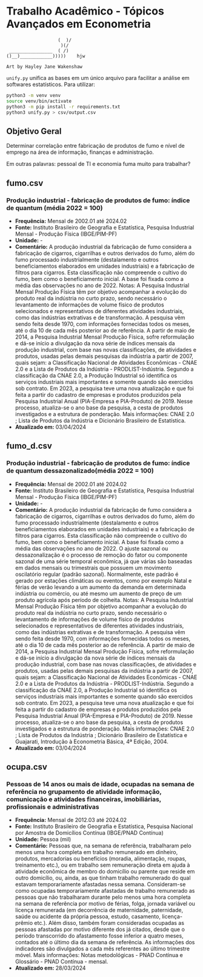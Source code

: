 <!-- by Lucas Alvarenga, with data from http://www.ipeadata.gov.br/ -->

# Trabalho Acadêmico - Tópicos Avançados em Econometria

```plaintext
                   (  )/
                    )(/
 ________________  ( /)
()__)____________)))))    hjw

Art by Hayley Jane Wakenshaw
```

`unify.py` unifica as bases em um único arquivo para facilitar a análise em softwares estatísticos. Para utilizar:

```sh
python3 -m venv venv
source venv/bin/activate
python3 -m pip install -r requirements.txt
python3 unify.py > csv/output.csv
```

## Objetivo Geral

Determinar correlação entre fabricação de produtos de fumo e nível de emprego na área de informação, finanças e administração.

Em outras palavras: pessoal de TI e economia fuma muito para trabalhar?

## fumo.csv

### Produção industrial - fabricação de produtos de fumo: índice de quantum (média 2022 = 100)

- **Frequência:** Mensal de 2002.01 até 2024.02
- **Fonte:** Instituto Brasileiro de Geografia e Estatística, Pesquisa Industrial Mensal - Produção Física (IBGE/PIM-PF)
- **Unidade:** -
- **Comentário:** A produção industrial da fabricação de fumo considera a fabricação de cigarros, cigarrilhas e outros derivados do fumo, além do fumo processado industrialmente (destalamento e outros beneficiamentos elaborados em unidades industriais) e a fabricação de filtros para cigarros. Esta classificação não compreende o cultivo do fumo, bem como o beneficiamento inicial. A base foi fixada como a média das observações no ano de 2022. Notas: A Pesquisa Industrial Mensal Produção Física têm por objetivo acompanhar a evolução do produto real da indústria no curto prazo, sendo necessário o levantamento de informações de volume físico de produtos selecionados e representativos de diferentes atividades industriais, como das indústrias extrativas e de transformação. A pesquisa vêm sendo feita desde 1970, com informações fornecidas todos os meses, até o dia 10 de cada mês posterior ao de referência. A partir de maio de 2014, a Pesquisa Industrial Mensal Produção Física, sofre reformulação e dá-se início a divulgação da nova série de índices mensais da produção industrial, com base nas novas classificações, de atividades e produtos, usadas pelas demais pesquisas da indústria a partir de 2007, quais sejam: a Classificação Nacional de Atividades Econômicas - CNAE 2.0 e a Lista de Produtos da Indústria - PRODLIST-Indústria. Segundo a classificação da CNAE 2.0, a Produção Industrial só identifica os serviços industriais mais importantes e somente quando são exercidos sob contrato. Em 2023, a pesquisa teve uma nova atualização e que foi feita a partir do cadastro de empresas e produtos produzidos pela Pesquisa Industrial Anual (PIA-Empresa e PIA-Produto) de 2019. Nesse processo, atualiza-se o ano base da pesquisa, a cesta de produtos investigados e a estrutura de ponderação. Mais informações: CNAE 2.0 ; Lista de Produtos da Indústria e Dicionário Brasileiro de Estatística.
- **Atualizado em:** 03/04/2024

## fumo_d.csv

### Produção industrial - fabricação de produtos de fumo: índice de quantum dessazonalizado(média 2022 = 100)

- **Frequência:** Mensal de 2002.01 até 2024.02
- **Fonte:** Instituto Brasileiro de Geografia e Estatística, Pesquisa Industrial Mensal - Produção Física (IBGE/PIM-PF)
- **Unidade:** -
- **Comentário:** A produção industrial da fabricação de fumo considera a fabricação de cigarros, cigarrilhas e outros derivados do fumo, além do fumo processado industrialmente (destalamento e outros beneficiamentos elaborados em unidades industriais) e a fabricação de filtros para cigarros. Esta classificação não compreende o cultivo do fumo, bem como o beneficiamento inicial. A base foi fixada como a média das observações no ano de 2022. O ajuste sazonal ou dessazonalização é o processo de remoção do fator ou componente sazonal de uma série temporal econômica, já que várias são baseadas em dados mensais ou trimestrais que possuem um movimento oscilatório regular (padrão sazonal). Normalmente, este padrão é gerado por estações climáticas ou eventos, como por exemplo Natal e férias de verão levando a um aumento da demanda em determinada indústria ou comércio, ou até mesmo um aumento de preço de um produto agrícola após período de colheita. Notas: A Pesquisa Industrial Mensal Produção Física têm por objetivo acompanhar a evolução do produto real da indústria no curto prazo, sendo necessário o levantamento de informações de volume físico de produtos selecionados e representativos de diferentes atividades industriais, como das indústrias extrativas e de transformação. A pesquisa vêm sendo feita desde 1970, com informações fornecidas todos os meses, até o dia 10 de cada mês posterior ao de referência. A partir de maio de 2014, a Pesquisa Industrial Mensal Produção Física, sofre reformulação e dá-se início a divulgação da nova série de índices mensais da produção industrial, com base nas novas classificações, de atividades e produtos, usadas pelas demais pesquisas da indústria a partir de 2007, quais sejam: a Classificação Nacional de Atividades Econômicas - CNAE 2.0 e a Lista de Produtos da Indústria - PRODLIST-Indústria. Segundo a classificação da CNAE 2.0, a Produção Industrial só identifica os serviços industriais mais importantes e somente quando são exercidos sob contrato. Em 2023, a pesquisa teve uma nova atualização e que foi feita a partir do cadastro de empresas e produtos produzidos pela Pesquisa Industrial Anual (PIA-Empresa e PIA-Produto) de 2019. Nesse processo, atualiza-se o ano base da pesquisa, a cesta de produtos investigados e a estrutura de ponderação. Mais informações: CNAE 2.0 ; Lista de Produtos da Indústria ; Dicionário Brasileiro de Estatística e Guajarati, Introdução à Econometria Básica, 4ª Edição, 2004.
- **Atualizado em:** 03/04/2024

## ocupa.csv

### Pessoas de 14 anos ou mais de idade, ocupadas na semana de referência no grupamento de atividade informação, comunicação e atividades financeiras, imobiliárias, profissionais e administrativas

- **Frequência:** Mensal de 2012.03 até 2024.02
- **Fonte:** Instituto Brasileiro de Geografia e Estatística, Pesquisa Nacional por Amostra de Domicílios Contínua (IBGE/PNAD Contínua)
- **Unidade:** Pessoa (mil)
- **Comentário:** Pessoas que, na semana de referência, trabalharam pelo menos uma hora completa em trabalho remunerado em dinheiro, produtos, mercadorias ou benefícios (moradia, alimentação, roupas, treinamento etc.), ou em trabalho sem remuneração direta em ajuda à atividade econômica de membro do domicílio ou parente que reside em outro domicílio, ou, ainda, as que tinham trabalho remunerado do qual estavam temporariamente afastadas nessa semana. Consideram-se como ocupadas temporariamente afastadas de trabalho remunerado as pessoas que não trabalharam durante pelo menos uma hora completa na semana de referência por motivo de férias, folga, jornada variável ou licença remunerada (em decorrência de maternidade, paternidade, saúde ou acidente da própria pessoa, estudo, casamento, licença-prêmio etc.). Além disso, também foram consideradas ocupadas as pessoas afastadas por motivo diferente dos já citados, desde que o período transcorrido do afastamento fosse inferior a quatro meses, contados até o último dia da semana de referência. As informações dos indicadores são divulgados a cada mês referentes ao último trimestre móvel. Mais informações: Notas metodológicas - PNAD Contínua e Glossário - PNAD Contínua - mensal.
- **Atualizado em:** 28/03/2024
